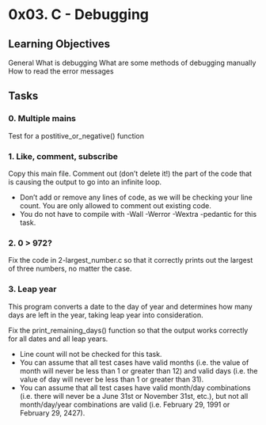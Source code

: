 # 0x03. C - Debugging

## Learning Objectives

General
	What is debugging
	What are some methods of debugging manually
	How to read the error messages

## Tasks

### 0. Multiple mains
Test for a postitive_or_negative() function
### 1. Like, comment, subscribe
Copy this main file. Comment out (don’t delete it!) the part of the code that is causing the output to go into an infinite loop.

* Don’t add or remove any lines of code, as we will be checking your line count. You are only allowed to comment out existing code.
* You do not have to compile with -Wall -Werror -Wextra -pedantic for this task.
### 2. 0 > 972?
Fix the code in 2-largest_number.c so that it correctly prints out the largest of three numbers, no matter the case.
### 3. Leap year
This program converts a date to the day of year and determines how many days are left in the year, taking leap year into consideration.

Fix the print_remaining_days() function so that the output works correctly for all dates and all leap years.

* Line count will not be checked for this task.
* You can assume that all test cases have valid months (i.e. the value of month will never be less than 1 or greater than 12) and valid days (i.e. the value of day will never be less than 1 or greater than 31).
* You can assume that all test cases have valid month/day combinations (i.e. there will never be a June 31st or November 31st, etc.), but not all month/day/year combinations are valid (i.e. February 29, 1991 or February 29, 2427).

